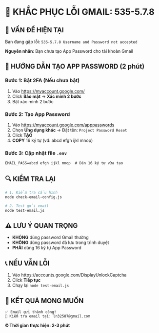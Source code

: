 # 🔧 KHẮC PHỤC LỖI GMAIL: 535-5.7.8

## 🚨 VẤN ĐỀ HIỆN TẠI

Bạn đang gặp lỗi: `535-5.7.8 Username and Password not accepted`

**Nguyên nhân**: Bạn chưa tạo App Password cho tài khoản Gmail

## 📱 HƯỚNG DẪN TẠO APP PASSWORD (2 phút)

### Bước 1: Bật 2FA (Nếu chưa bật)
1. Vào https://myaccount.google.com/
2. Click **Bảo mật** → **Xác minh 2 bước**
3. Bật xác minh 2 bước

### Bước 2: Tạo App Password
1. Vào https://myaccount.google.com/apppasswords
2. Chọn **Ứng dụng khác** → Đặt tên: `Project Password Reset`
3. Click **TẠO**
4. **COPY** 16 ký tự (vd: abcd efgh ijkl mnop)

### Bước 3: Cập nhật file `.env`
```env
EMAIL_PASS=abcd efgh ijkl mnop  # Dán 16 ký tự vừa tạo
```

## 🔍 KIỂM TRA LẠI

```bash
# 1. Kiểm tra cấu hình
node check-email-config.js

# 2. Test gửi email
node test-email.js
```

## ⚠️ LƯU Ý QUAN TRỌNG

- **KHÔNG** dùng password Gmail thường
- **KHÔNG** dùng password đã lưu trong trình duyệt
- **PHẢI** dùng 16 ký tự App Password

## 📞 NẾU VẪN LỖI

1. Vào https://accounts.google.com/DisplayUnlockCaptcha
2. Click **Tiếp tục**
3. Chạy lại `node test-email.js`

## 🎯 KẾT QUẢ MONG MUỐN

```
✅ Email gửi thành công!
📧 Kiểm tra email tại: ln32587@gmail.com
```

**⏰ Thời gian thực hiện: 2-3 phút**